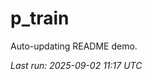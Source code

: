 # p_train

Auto-updating README demo.

<!--START_SECTION:status-->
_Last run: 2025-09-02 11:17 UTC_
<!--END_SECTION:status-->
















































































































































































































































































































